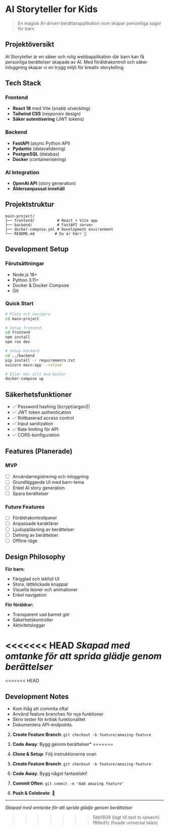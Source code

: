 #  AI Storyteller for Kids

> En magisk AI-driven berättarapplikation som skapar personliga sagor för barn

##  Projektöversikt

AI Storyteller är en säker och rolig webbapplikation där barn kan få personliga berättelser skapade av AI. Med föräldrakontroll och säker inloggning skapar vi en trygg miljö för kreativ storytelling.

##  Tech Stack

### Frontend
-  **React 18** med Vite (snabb utveckling)
-  **Tailwind CSS** (responsiv design)
-  **Säker autentisering** (JWT tokens)

### Backend
-  **FastAPI** (async Python API)
-  **Pydantic** (datavalidering)
-  **PostgreSQL** (databas)
-  **Docker** (containerisering)

### AI Integration
-  **OpenAI API** (story generation)
-  **Åldersanpassat innehåll**

##  Projektstruktur

```
main-project/
├── frontend/          # React + Vite app
├── backend/           # FastAPI server
├── docker-compose.yml # Development environment
└── README.md         # Du är här! 🎉
```

##  Development Setup

### Förutsättningar
- Node.js 18+
- Python 3.11+
- Docker & Docker Compose
- Git

### Quick Start
```bash
# Klona och navigera
cd main-project

# Setup frontend
cd frontend
npm install
npm run dev

# Setup backend
cd ../backend
pip install -r requirements.txt
uvicorn main:app --reload

# Eller kör allt med Docker
docker-compose up
```

##  Säkerhetsfunktioner

- ✅ Password hashing (bcrypt/argon2)
- ✅ JWT token authentication
- ✅ Rollbaserad access control
- ✅ Input sanitization
- ✅ Rate limiting för API
- ✅ CORS-konfiguration

##  Features (Planerade)

### MVP
- [ ] Användarregistrering och inloggning
- [ ] Grundläggande UI med barn-tema
- [ ] Enkel AI story generation
- [ ] Spara berättelser

### Future Features
- [ ] Föräldrakontrollpanel
- [ ] Anpassade karaktärer
- [ ] Ljuduppläsning av berättelser
- [ ] Delning av berättelser
- [ ] Offline-läge

##  Design Philosophy

**För barn:**
- Färgglad och lekfull UI
- Stora, lättklickade knappar
- Visuella ikoner och animationer
- Enkel navigation

**För föräldrar:**
- Transparent vad barnet gör
- Säkerhetskontroller
- Aktivitetsloggar

<<<<<<< HEAD
*Skapad med omtanke för att sprida glädje genom berättelser*
=======
<<<<<<< HEAD
##  Development Notes

- Kom ihåg att commita ofta! 
- Använd feature branches för nya funktioner
- Skriv tester för kritisk funktionalitet
- Dokumentera API-endpoints.
2. **Create Feature Branch**: `git checkout -b feature/amazing-feature`
3. **Code Away**: Bygg  genom berättelser* 
=======


1. **Clone & Setup**: Följ instruktionerna ovan
2. **Create Feature Branch**: `git checkout -b feature/amazing-feature`
3. **Code Away**: Bygg något fantastiskt!
4. **Commit Often**: `git commit -m "Add amazing feature"`
5. **Push & Celebrate**: 🎉

---

*Skapad med omtanke för att sprida glädje genom berättelser* 
>>>>>>> 5bb1609 (lagt till text to speech)
>>>>>>> f86ed1c (fixade universal tales)
